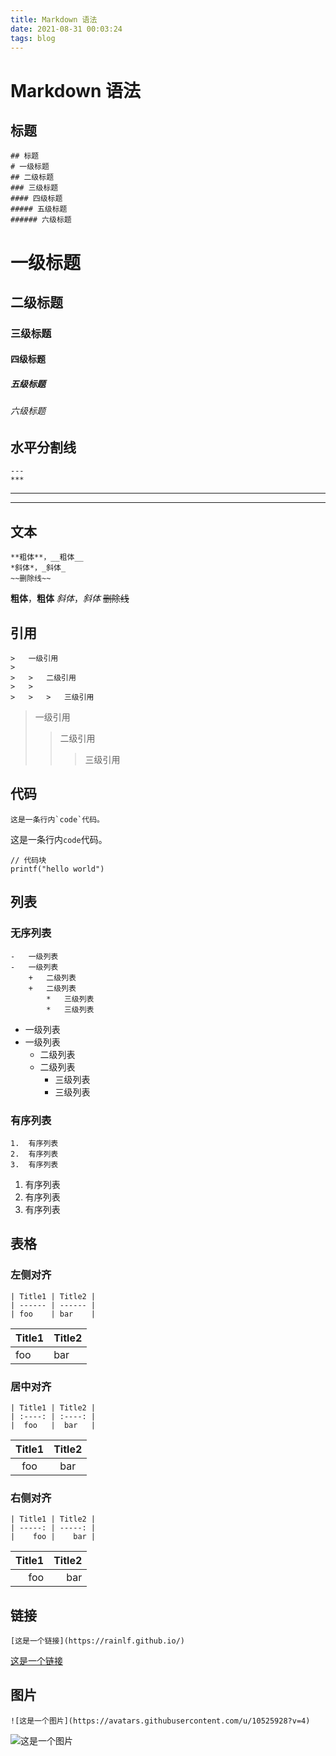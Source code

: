 ```yaml
---
title: Markdown 语法
date: 2021-08-31 00:03:24
tags: blog
---
```


# Markdown 语法

## 标题
```
## 标题
# 一级标题
## 二级标题
### 三级标题
#### 四级标题
##### 五级标题
###### 六级标题
```
# 一级标题
## 二级标题
### 三级标题
#### 四级标题
##### 五级标题
###### 六级标题

## 水平分割线
```
---
***
```
---
***

## 文本
```
**粗体**，__粗体__
*斜体*，_斜体_
~~删除线~~
```
**粗体**，__粗体__
*斜体*，_斜体_
~~删除线~~


## 引用
```
>   一级引用
>
>   >   二级引用
>   >
>   >   >   三级引用
```
>   一级引用
>
>   >   二级引用
>   >
>   >   >   三级引用

## 代码
```
这是一条行内`code`代码。
```
这是一条行内`code`代码。

```
// 代码块
printf("hello world")
```

## 列表
### 无序列表
```
-   一级列表
-   一级列表
    +   二级列表
    +   二级列表
        *   三级列表
        *   三级列表
```
-   一级列表
-   一级列表
    +   二级列表
    +   二级列表
        *   三级列表
        *   三级列表


### 有序列表
```
1.  有序列表
2.  有序列表
3.  有序列表
```
1.  有序列表
2.  有序列表
3.  有序列表


## 表格

### 左侧对齐
```
| Title1 | Title2 |
| ------ | ------ |
| foo    | bar    |
```
| Title1 | Title2 |
| ------ | ------ |
| foo    | bar    |

### 居中对齐
```
| Title1 | Title2 |
| :----: | :----: |
|  foo   |  bar   |
```
| Title1 | Title2 |
| :----: | :----: |
|  foo   |  bar   |

### 右侧对齐
```
| Title1 | Title2 |
| -----: | -----: |
|    foo |    bar |
```
| Title1 | Title2 |
| -----: | -----: |
|    foo |    bar |



## 链接
```
[这是一个链接](https://rainlf.github.io/)
```
[这是一个链接](https://rainlf.github.io/)



## 图片
```
![这是一个图片](https://avatars.githubusercontent.com/u/10525928?v=4)
```
![这是一个图片](https://avatars.githubusercontent.com/u/10525928?v=4)